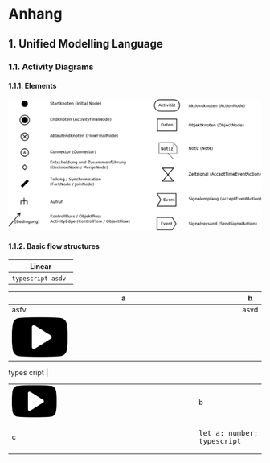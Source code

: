 # Anhang
## 1. Unified Modelling Language
### 1.1. Activity Diagrams
#### 1.1.1. Elements
![](UML/Elements.png)
#### 1.1.2. Basic flow structures
|Linear|
|---|
| ```typescript asdv ```|



| a    | b    |
|------|------|
| asfv | asvd |
|<img src="Img/Video.jpg" width=25%/>|<pre lang="typwscript">
types
cript
</pre>|

<table>
<tr><td><img src="Img/Video.jpg" width=25%/></td><td>b</td></tr>
<tr><td>c</td><td>
<pre lang="typescript">
let a: number;
typescript
</pre>
</td></tr>
</table>

